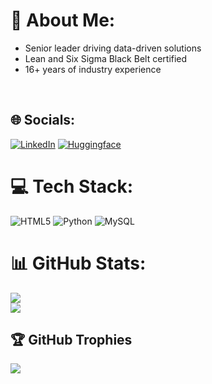 # 💫 About Me:
- Senior leader driving data-driven solutions<br>
- Lean and Six Sigma Black Belt certified<br>
- 16+ years of industry experience<br>
<br>

## 🌐 Socials:
[![LinkedIn](https://img.shields.io/badge/LinkedIn-%230077B5.svg?logo=linkedin&logoColor=white)](https://linkedin.com/in/anandsamant) 
[![Huggingface](https://huggingface.co/datasets/huggingface/badges/resolve/main/follow-me-on-HF-sm-dark.svg)](https://huggingface.co/Purnanand) 

# 💻 Tech Stack:
![HTML5](https://img.shields.io/badge/html5-%23E34F26.svg?style=for-the-badge&logo=html5&logoColor=white) ![Python](https://img.shields.io/badge/python-3670A0?style=for-the-badge&logo=python&logoColor=ffdd54) ![MySQL](https://img.shields.io/badge/mysql-4479A1.svg?style=for-the-badge&logo=mysql&logoColor=white)
# 📊 GitHub Stats:
<!-- ![](https://github-readme-stats.vercel.app/api?username=purnanandsamant&theme=dark&hide_border=false&include_all_commits=false&count_private=false)<br/>-->
![](https://github-readme-streak-stats.herokuapp.com/?user=purnanandsamant&theme=dark&hide_border=false)<br/>
![](https://github-readme-stats.vercel.app/api/top-langs/?username=purnanandsamant&theme=dark&hide_border=false&include_all_commits=false&count_private=false&layout=compact)

## 🏆 GitHub Trophies
![](https://github-profile-trophy.vercel.app/?username=purnanandsamant&theme=radical&no-frame=false&no-bg=true&margin-w=4)

<!-- Proudly created with GPRM ( https://gprm.itsvg.in ) -->
